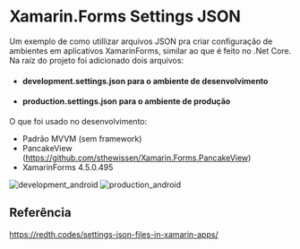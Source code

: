 # Xamarin.Forms Settings JSON
Um exemplo de como utillizar arquivos JSON pra criar configuração de ambientes em aplicativos XamarinForms, similar ao que é feito no .Net Core. <br/>
Na raíz do projeto foi adicionado dois arquivos:
- #### development.settings.json para o ambiente de desenvolvimento
- #### production.settings.json para o ambiente de produção

O que foi usado no desenvolvimento:
- Padrão MVVM (sem framework)
- PancakeView (https://github.com/sthewissen/Xamarin.Forms.PancakeView)
- XamarinForms 4.5.0.495

![development_android](https://user-images.githubusercontent.com/11803107/83196414-3c37e200-a112-11ea-9726-16ae97dc3536.jpg)
![production_android](https://user-images.githubusercontent.com/11803107/83196427-44901d00-a112-11ea-98b9-80baec577317.jpg)

## Referência
https://redth.codes/settings-json-files-in-xamarin-apps/
